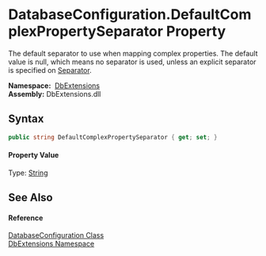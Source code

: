 DatabaseConfiguration.DefaultComplexPropertySeparator Property
==============================================================
The default separator to use when mapping complex properties. The default value is null, which means no separator is used, unless an explicit separator is specified on [Separator][1].

  **Namespace:**  [DbExtensions][2]  
  **Assembly:** DbExtensions.dll

Syntax
------

```csharp
public string DefaultComplexPropertySeparator { get; set; }
```

#### Property Value
Type: [String][3]

See Also
--------

#### Reference
[DatabaseConfiguration Class][4]  
[DbExtensions Namespace][2]  

[1]: ../ComplexPropertyAttribute/Separator.md
[2]: ../README.md
[3]: http://msdn.microsoft.com/en-us/library/s1wwdcbf
[4]: README.md